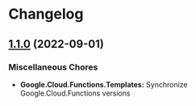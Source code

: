 # Changelog

## [1.1.0](https://github.com/chingor13/functions-framework-dotnet/compare/Google.Cloud.Functions.Templates-1.0.0...Google.Cloud.Functions.Templates-1.1.0) (2022-09-01)


### Miscellaneous Chores

* **Google.Cloud.Functions.Templates:** Synchronize Google.Cloud.Functions versions

